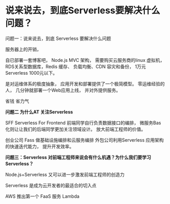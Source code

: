 # 说来说去，到底Serverless要解决什么问题？

问题一：说来说去，到底 Serverless 要解决什么问题

服务器上的开销， 

自已部署一套博客吧， Node.js MVC 架构， 需要购买云服务商的linux 虚拟机， RDS关系型数据库，Redis 缓存、 负载均衡、CDN  容灾和备份，  1万元 Serverless 1000元以下。

是对运维体系的极度抽象， 应用开发和部署提供了一个极简模型。 零运维经验的人， 几分钟就部署一个Web应用上线， 并对外提供服务。 

省钱 省力气

**问题二 为什么AT 关注Serverless**

SFF Serverless For Frontend 前端同学自行负责数据接口的编排，
微服务Bas 化则让让我们的后端同学更加关注领域设计。 放大前端工程师的价值。

创业公司 Fass 做基础设施编排和云服务编排
外包公司利用Serverless 应用架构的快速迭代能力， 提升开发效率。

**问题三：Serverless 对前端工程师来说会有什么机遇？为什么我们要学习 Serverless？**

Node.js+Serverless 又可以进一步激发前端工程师的创造力

Serverless 是成为云开发者的最适合的切入点

AWS 推出第一个 FaaS 服务 Lambda